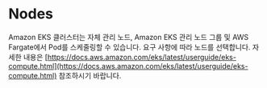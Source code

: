 # Nodes

Amazon EKS 클러스터는 자체 관리 노드, Amazon EKS 관리 노드 그룹 및 AWS Fargate에서 Pod를 스케줄링할 수 있습니다. 요구 사항에 따라 노드를 선택합니다. 자세한 내용은 [https://docs.aws.amazon.com/eks/latest/userguide/eks-compute.html](https://docs.aws.amazon.com/eks/latest/userguide/eks-compute.html) 참조하시기 바랍니다.

